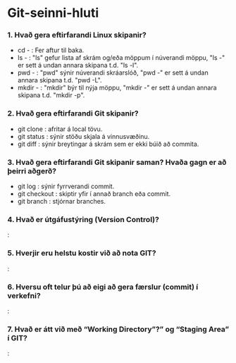 # Git-seinni-hluti

### 1. Hvað gera eftirfarandi Linux skipanir?
* cd - : Fer aftur til baka.
* ls - : "ls" gefur lista af skrám og/eða möppum í núverandi möppu, "ls -" er sett á undan annara skipana t.d. "ls -l".
* pwd - : "pwd" sýnir núverandi skráarslóð, "pwd -" er sett á undan annara skipana t.d. "pwd -L".
* mkdir - : "mkdir" býr til nýja möppu, "mkdir -" er sett á undan annara skipana t.d. "mkdir -p".

### 2. Hvað gera eftirfarandi Git skipanir?
* git clone : afritar á local tövu.
* git status : sýnir stöðu skjala á vinnusvæðinu.
* git diff : sýnir breytingar á skrám sem er ekki búið að commita.

### 3. Hvað gera eftirfarandi Git skipanir saman? Hvaða gagn er að þeirri aðgerð?
* git log : sýnir fyrrverandi commit.
* git checkout : skiptir yfir í annað branch eða commit.
* git branch : stjórnar branches.

### 4. Hvað er útgáfustýring (Version Control)?
: 
### 5. Hverjir eru helstu kostir við að nota GIT?
: 
### 6. Hversu oft telur þú að eigi að gera færslur (commit) í verkefni?
: 
### 7. Hvað er átt við með “Working Directory”?” og “Staging Area” í GIT?
: 
